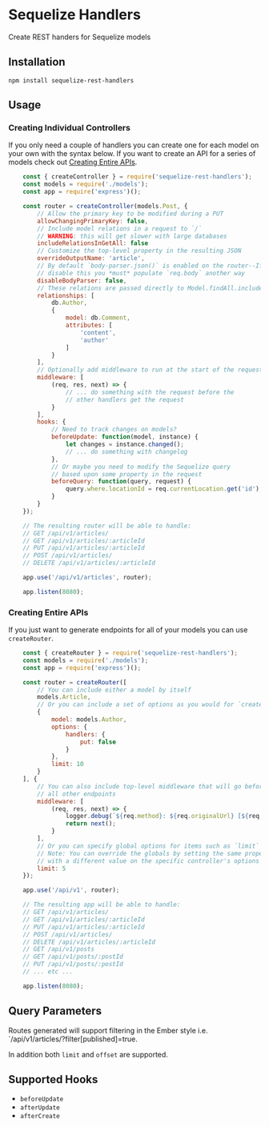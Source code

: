 # Sequelize Handlers

Create REST handers for Sequelize models

## Installation

`npm install sequelize-rest-handlers`

## Usage

### Creating Individual Controllers

If you only need a couple of handlers you can create one for each model
on your own with the syntax below. If you want to create an API for a series
of models check out [Creating Entire APIs](#creating-entire-apis).

```js
	const { createController } = require('sequelize-rest-handlers');
	const models = require('./models');
	const app = require('express')();

	const router = createController(models.Post, {
		// Allow the primary key to be modified during a PUT
		allowChangingPrimaryKey: false,
		// Include model relations in a request to `/`
		// WARNING: this will get slower with large databases
		includeRelationsInGetAll: false
		// Customize the top-level property in the resulting JSON
		overrideOutputName: 'article',
		// By default `body-parser.json()` is enabled on the router--If you wish to
		// disable this you *must* populate `req.body` another way
		disableBodyParser: false,
		// These relations are passed directly to Model.findAll.include
		relationships: [
			db.Author,
			{
				model: db.Comment,
				attributes: [
					'content',
					'author'
				]
			}
		],
		// Optionally add middleware to run at the start of the request
		middleware: [
			(req, res, next) => {
				// ... do something with the request before the
				// other handlers get the request
			}
		],
		hooks: {
			// Need to track changes on models?
			beforeUpdate: function(model, instance) {
				let changes = instance.changed();
				// ... do something with changelog
			},
			// Or maybe you need to modify the Sequelize query
			// based upon some property in the request
			beforeQuery: function(query, request) {
				query.where.locationId = req.currentLocation.get('id');
			}
		}
	});

	// The resulting router will be able to handle:
	// GET /api/v1/articles/
	// GET /api/v1/articles/:articleId
	// PUT /api/v1/articles/:articleId
	// POST /api/v1/articles/
	// DELETE /api/v1/articles/:articleId

	app.use('/api/v1/articles', router);

	app.listen(8080);
```

### Creating Entire APIs

If you just want to generate endpoints for all of your models you can use `createRouter`.

```js
	const { createRouter } = require('sequelize-rest-handlers');
	const models = require('./models');
	const app = require('express')();

	const router = createRouter([
		// You can include either a model by itself
		models.Article,
		// Or you can include a set of options as you would for `createController`
		{
			model: models.Author,
			options: {
				handlers: {
					put: false
				}
			},
			limit: 10
		}
	], {
		// You can also include top-level middleware that will go before
		// all other endpoints
		middleware: [
			(req, res, next) => {
				logger.debug(`${req.method}: ${req.originalUrl} [${req.ip}]`);
				return next();
			}
		],
		// Or you can specify global options for items such as `limit`
		// Note: You can override the globals by setting the same property
		// with a different value on the specific controller's options
		limit: 5
	});

	app.use('/api/v1', router);

	// The resulting app will be able to handle:
	// GET /api/v1/articles/
	// GET /api/v1/articles/:articleId
	// PUT /api/v1/articles/:articleId
	// POST /api/v1/articles/
	// DELETE /api/v1/articles/:articleId
	// GET /api/v1/posts
	// GET /api/v1/posts/:postId
	// PUT /api/v1/posts/:postId
	// ... etc ...

	app.listen(8080);
```

## Query Parameters

Routes generated will support filtering in the Ember style i.e. `/api/v1/articles/?filter[published]=true.

In addition both `limit` and `offset` are supported.

## Supported Hooks

* `beforeUpdate`
* `afterUpdate`
* `afterCreate`
